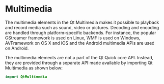 # Multimedia

The multimedia elements in the Qt Multimedia makes it possible to playback and record media such as sound, video or pictures. Decoding and encoding are handled through platform-specific backends. For instance, the popular GStreamer framework is used on Linux, WMF is used on Windows, AVFramework on OS X and iOS and the Android multimedia APIs are used on Android.

The multimedia elements are not a part of the Qt Quick core API. Instead, they are provided through a separate API made available by importing Qt Multimedia as shown below:

```qml
import QtMultimedia
```

